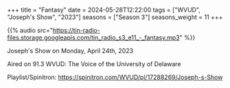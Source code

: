 +++
title = "Fantasy"
date = 2024-05-28T12:22:00
tags = ["WVUD", "Joseph's Show", "2023"]
seasons = ["Season 3"]
seasons_weight = 11
+++

{{% audio src="https://tin-radio-files.storage.googleapis.com/tin_radio_s3_e11_-_fantasy.mp3" %}}

Joseph's Show on Monday, April 24th, 2023

Aired on 91.3 WVUD: The Voice of the University of Delaware

Playlist/Spinitron: https://spinitron.com/WVUD/pl/17288269/Joseph-s-Show

